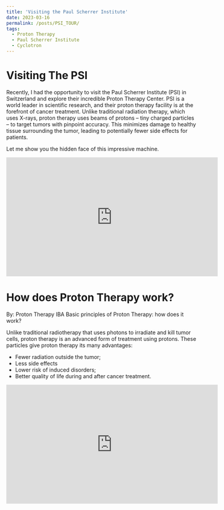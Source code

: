 ```yaml
---
title: 'Visiting the Paul Scherrer Institute'
date: 2023-03-16
permalink: /posts/PSI_TOUR/
tags:
  - Proton Therapy
  - Paul Scherrer Institute
  - Cyclotron
---
```


Visiting The PSI
======
Recently, I had the opportunity to visit the Paul Scherrer Institute (PSI) in Switzerland and explore their incredible Proton Therapy Center. PSI is a world leader in scientific research, and their proton therapy facility is at the forefront of cancer treatment. Unlike traditional radiation therapy, which uses X-rays, proton therapy uses beams of protons – tiny charged particles – to target tumors with pinpoint accuracy.  This minimizes damage to healthy tissue surrounding the tumor, leading to potentially fewer side effects for patients.

Let me show you the hidden face of this impressive machine.

<iframe width="560" height="315" src="https://www.youtube.com/embed/zfkunft5ax0?si=nzBSOpJwToSxRKew" title="YouTube video player" frameborder="0" allow="accelerometer; autoplay; clipboard-write; encrypted-media; gyroscope; picture-in-picture; web-share" referrerpolicy="strict-origin-when-cross-origin" allowfullscreen></iframe>

How does Proton Therapy work?
======
By: Proton Therapy IBA
Basic principles of Proton Therapy: how does it work?

Unlike traditional radiotherapy that uses photons to irradiate and kill tumor cells, proton therapy is an advanced form of treatment using protons. These particles give proton therapy its many advantages: 
- Fewer radiation outside the tumor;
- Less side effects
- Lower risk of induced disorders;
- Better quality of life during and after cancer treatment.

<iframe width="560" height="315" src="https://www.youtube.com/embed/MS590Xtq9M4?si=sZ60tsBrz3Z1-EMg" title="YouTube video player" frameborder="0" allow="accelerometer; autoplay; clipboard-write; encrypted-media; gyroscope; picture-in-picture; web-share" referrerpolicy="strict-origin-when-cross-origin" allowfullscreen></iframe>
